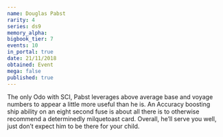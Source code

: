 ```yaml
---
name: Douglas Pabst
rarity: 4
series: ds9
memory_alpha:
bigbook_tier: 7
events: 10
in_portal: true
date: 21/11/2018
obtained: Event
mega: false
published: true
---
```


The only Odo with SCI, Pabst leverages above average base and voyage numbers to appear a little more useful than he is. An Accuracy boosting ship ability on an eight second fuse is about all there is to otherwise recommend a determinedly milquetoast card. Overall, he’ll serve you well, just don’t expect him to be there for your child.
